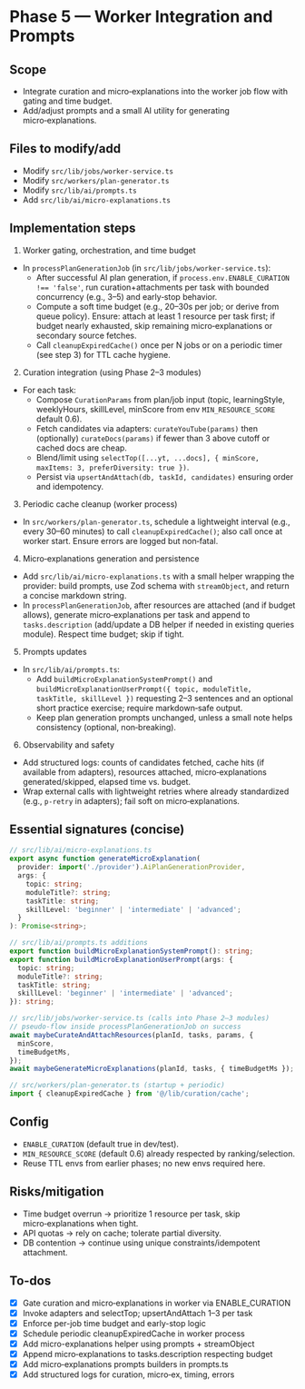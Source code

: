 <!-- 1d4c65c6-1302-4605-b46b-faa0e557d49c da26bf09-7138-4364-b154-8f1fb1f7f0e2 -->

# Phase 5 — Worker Integration and Prompts

## Scope

- Integrate curation and micro‑explanations into the worker job flow with gating and time budget.
- Add/adjust prompts and a small AI utility for generating micro‑explanations.

## Files to modify/add

- Modify `src/lib/jobs/worker-service.ts`
- Modify `src/workers/plan-generator.ts`
- Modify `src/lib/ai/prompts.ts`
- Add `src/lib/ai/micro-explanations.ts`

## Implementation steps

1. Worker gating, orchestration, and time budget

- In `processPlanGenerationJob` (in `src/lib/jobs/worker-service.ts`):
  - After successful AI plan generation, if `process.env.ENABLE_CURATION !== 'false'`, run curation+attachments per task with bounded concurrency (e.g., 3–5) and early‑stop behavior.
  - Compute a soft time budget (e.g., 20–30s per job; or derive from queue policy). Ensure: attach at least 1 resource per task first; if budget nearly exhausted, skip remaining micro‑explanations or secondary source fetches.
  - Call `cleanupExpiredCache()` once per N jobs or on a periodic timer (see step 3) for TTL cache hygiene.

2. Curation integration (using Phase 2–3 modules)

- For each task:
  - Compose `CurationParams` from plan/job input (topic, learningStyle, weeklyHours, skillLevel, minScore from env `MIN_RESOURCE_SCORE` default 0.6).
  - Fetch candidates via adapters: `curateYouTube(params)` then (optionally) `curateDocs(params)` if fewer than 3 above cutoff or cached docs are cheap.
  - Blend/limit using `selectTop([...yt, ...docs], { minScore, maxItems: 3, preferDiversity: true })`.
  - Persist via `upsertAndAttach(db, taskId, candidates)` ensuring order and idempotency.

3. Periodic cache cleanup (worker process)

- In `src/workers/plan-generator.ts`, schedule a lightweight interval (e.g., every 30–60 minutes) to call `cleanupExpiredCache()`; also call once at worker start. Ensure errors are logged but non‑fatal.

4. Micro‑explanations generation and persistence

- Add `src/lib/ai/micro-explanations.ts` with a small helper wrapping the provider: build prompts, use Zod schema with `streamObject`, and return a concise markdown string.
- In `processPlanGenerationJob`, after resources are attached (and if budget allows), generate micro‑explanations per task and append to `tasks.description` (add/update a DB helper if needed in existing queries module). Respect time budget; skip if tight.

5. Prompts updates

- In `src/lib/ai/prompts.ts`:
  - Add `buildMicroExplanationSystemPrompt()` and `buildMicroExplanationUserPrompt({ topic, moduleTitle, taskTitle, skillLevel })` requesting 2–3 sentences and an optional short practice exercise; require markdown‑safe output.
  - Keep plan generation prompts unchanged, unless a small note helps consistency (optional, non‑breaking).

6. Observability and safety

- Add structured logs: counts of candidates fetched, cache hits (if available from adapters), resources attached, micro‑explanations generated/skipped, elapsed time vs. budget.
- Wrap external calls with lightweight retries where already standardized (e.g., `p-retry` in adapters); fail soft on micro‑explanations.

## Essential signatures (concise)

```ts
// src/lib/ai/micro-explanations.ts
export async function generateMicroExplanation(
  provider: import('./provider').AiPlanGenerationProvider,
  args: {
    topic: string;
    moduleTitle?: string;
    taskTitle: string;
    skillLevel: 'beginner' | 'intermediate' | 'advanced';
  }
): Promise<string>;

// src/lib/ai/prompts.ts additions
export function buildMicroExplanationSystemPrompt(): string;
export function buildMicroExplanationUserPrompt(args: {
  topic: string;
  moduleTitle?: string;
  taskTitle: string;
  skillLevel: 'beginner' | 'intermediate' | 'advanced';
}): string;

// src/lib/jobs/worker-service.ts (calls into Phase 2–3 modules)
// pseudo-flow inside processPlanGenerationJob on success
await maybeCurateAndAttachResources(planId, tasks, params, {
  minScore,
  timeBudgetMs,
});
await maybeGenerateMicroExplanations(planId, tasks, { timeBudgetMs });

// src/workers/plan-generator.ts (startup + periodic)
import { cleanupExpiredCache } from '@/lib/curation/cache';
```

## Config

- `ENABLE_CURATION` (default true in dev/test).
- `MIN_RESOURCE_SCORE` (default 0.6) already respected by ranking/selection.
- Reuse TTL envs from earlier phases; no new envs required here.

## Risks/mitigation

- Time budget overrun → prioritize 1 resource per task, skip micro‑explanations when tight.
- API quotas → rely on cache; tolerate partial diversity.
- DB contention → continue using unique constraints/idempotent attachment.

## To-dos

- [x] Gate curation and micro‑explanations in worker via ENABLE_CURATION
- [x] Invoke adapters and selectTop; upsertAndAttach 1–3 per task
- [x] Enforce per-job time budget and early-stop logic
- [x] Schedule periodic cleanupExpiredCache in worker process
- [x] Add micro-explanations helper using prompts + streamObject
- [x] Append micro‑explanations to tasks.description respecting budget
- [x] Add micro‑explanations prompts builders in prompts.ts
- [x] Add structured logs for curation, micro‑ex, timing, errors
